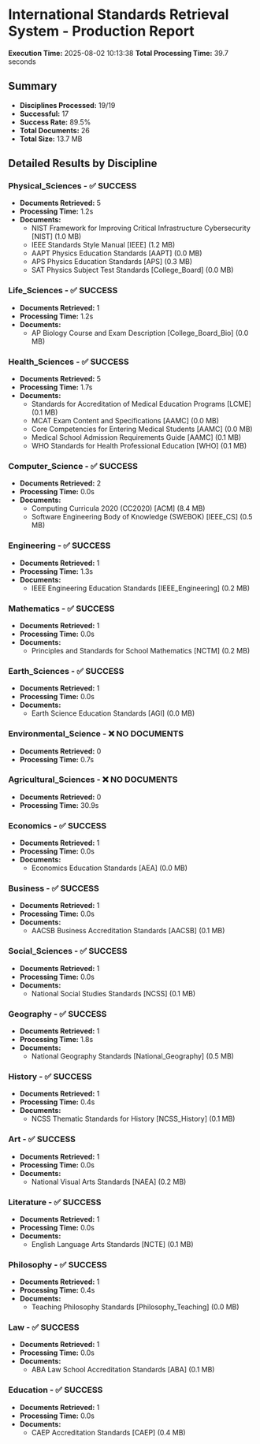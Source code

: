 # International Standards Retrieval System - Production Report

**Execution Time:** 2025-08-02 10:13:38
**Total Processing Time:** 39.7 seconds

## Summary

- **Disciplines Processed:** 19/19
- **Successful:** 17
- **Success Rate:** 89.5%
- **Total Documents:** 26
- **Total Size:** 13.7 MB

## Detailed Results by Discipline

### Physical_Sciences - ✅ SUCCESS
- **Documents Retrieved:** 5
- **Processing Time:** 1.2s
- **Documents:**
  - NIST Framework for Improving Critical Infrastructure Cybersecurity [NIST] (1.0 MB)
  - IEEE Standards Style Manual [IEEE] (1.2 MB)
  - AAPT Physics Education Standards [AAPT] (0.0 MB)
  - APS Physics Education Standards [APS] (0.3 MB)
  - SAT Physics Subject Test Standards [College_Board] (0.0 MB)

### Life_Sciences - ✅ SUCCESS
- **Documents Retrieved:** 1
- **Processing Time:** 1.2s
- **Documents:**
  - AP Biology Course and Exam Description [College_Board_Bio] (0.0 MB)

### Health_Sciences - ✅ SUCCESS
- **Documents Retrieved:** 5
- **Processing Time:** 1.7s
- **Documents:**
  - Standards for Accreditation of Medical Education Programs [LCME] (0.1 MB)
  - MCAT Exam Content and Specifications [AAMC] (0.0 MB)
  - Core Competencies for Entering Medical Students [AAMC] (0.0 MB)
  - Medical School Admission Requirements Guide [AAMC] (0.1 MB)
  - WHO Standards for Health Professional Education [WHO] (0.1 MB)

### Computer_Science - ✅ SUCCESS
- **Documents Retrieved:** 2
- **Processing Time:** 0.0s
- **Documents:**
  - Computing Curricula 2020 (CC2020) [ACM] (8.4 MB)
  - Software Engineering Body of Knowledge (SWEBOK) [IEEE_CS] (0.5 MB)

### Engineering - ✅ SUCCESS
- **Documents Retrieved:** 1
- **Processing Time:** 1.3s
- **Documents:**
  - IEEE Engineering Education Standards [IEEE_Engineering] (0.2 MB)

### Mathematics - ✅ SUCCESS
- **Documents Retrieved:** 1
- **Processing Time:** 0.0s
- **Documents:**
  - Principles and Standards for School Mathematics [NCTM] (0.2 MB)

### Earth_Sciences - ✅ SUCCESS
- **Documents Retrieved:** 1
- **Processing Time:** 0.0s
- **Documents:**
  - Earth Science Education Standards [AGI] (0.0 MB)

### Environmental_Science - ❌ NO DOCUMENTS
- **Documents Retrieved:** 0
- **Processing Time:** 0.7s

### Agricultural_Sciences - ❌ NO DOCUMENTS
- **Documents Retrieved:** 0
- **Processing Time:** 30.9s

### Economics - ✅ SUCCESS
- **Documents Retrieved:** 1
- **Processing Time:** 0.0s
- **Documents:**
  - Economics Education Standards [AEA] (0.0 MB)

### Business - ✅ SUCCESS
- **Documents Retrieved:** 1
- **Processing Time:** 0.0s
- **Documents:**
  - AACSB Business Accreditation Standards [AACSB] (0.1 MB)

### Social_Sciences - ✅ SUCCESS
- **Documents Retrieved:** 1
- **Processing Time:** 0.0s
- **Documents:**
  - National Social Studies Standards [NCSS] (0.1 MB)

### Geography - ✅ SUCCESS
- **Documents Retrieved:** 1
- **Processing Time:** 1.8s
- **Documents:**
  - National Geography Standards [National_Geography] (0.5 MB)

### History - ✅ SUCCESS
- **Documents Retrieved:** 1
- **Processing Time:** 0.4s
- **Documents:**
  - NCSS Thematic Standards for History [NCSS_History] (0.1 MB)

### Art - ✅ SUCCESS
- **Documents Retrieved:** 1
- **Processing Time:** 0.0s
- **Documents:**
  - National Visual Arts Standards [NAEA] (0.2 MB)

### Literature - ✅ SUCCESS
- **Documents Retrieved:** 1
- **Processing Time:** 0.0s
- **Documents:**
  - English Language Arts Standards [NCTE] (0.1 MB)

### Philosophy - ✅ SUCCESS
- **Documents Retrieved:** 1
- **Processing Time:** 0.4s
- **Documents:**
  - Teaching Philosophy Standards [Philosophy_Teaching] (0.0 MB)

### Law - ✅ SUCCESS
- **Documents Retrieved:** 1
- **Processing Time:** 0.0s
- **Documents:**
  - ABA Law School Accreditation Standards [ABA] (0.1 MB)

### Education - ✅ SUCCESS
- **Documents Retrieved:** 1
- **Processing Time:** 0.0s
- **Documents:**
  - CAEP Accreditation Standards [CAEP] (0.4 MB)

